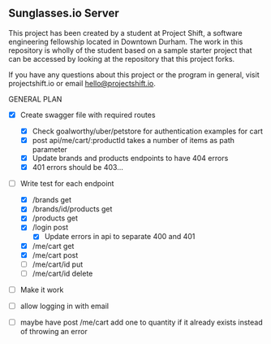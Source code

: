 ## Sunglasses.io Server

This project has been created by a student at Project Shift, a software engineering fellowship located in Downtown Durham.  The work in this repository is wholly of the student based on a sample starter project that can be accessed by looking at the repository that this project forks.

If you have any questions about this project or the program in general, visit projectshift.io or email hello@projectshift.io.


GENERAL PLAN
- [X] Create swagger file with required routes
  - [X] Check goalworthy/uber/petstore for authentication examples for cart
  - [X] post api/me/cart/:productId takes a number of items as path parameter
  - [X] Update brands and products endpoints to have 404 errors
  - [X] 401 errors should be 403...
- [ ] Write test for each endpoint
  - [X] /brands get
  - [X] /brands/id/products get
  - [X] /products get
  - [X] /login post
    - [X] Update errors in api to separate 400 and 401
  - [X] /me/cart get
  - [X] /me/cart post
  - [ ] /me/cart/id put
  - [ ] /me/cart/id delete
- [ ] Make it work

- [ ] allow logging in with email
- [ ] maybe have post /me/cart add one to quantity if it already exists instead of throwing an error